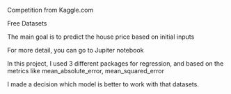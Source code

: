 Competition from Kaggle.com

Free Datasets

The main goal is to predict the house price based on initial inputs

For more detail, you can go to Jupiter notebook

In this project, I used 3 different packages for regression, and based on the metrics like mean_absolute_error, mean_squared_error

I made a decision which model is better to work with that datasets. 

